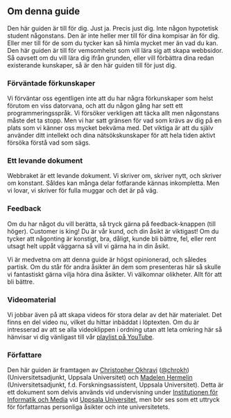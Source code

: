 ## Om denna guide

Den här guiden är till för dig. Just ja. Precis just dig. Inte någon hypotetisk student någonstans. Den är inte heller mer till för dina kompisar än för dig. Eller mer till för de som du tycker kan så himla mycket mer än vad du kan. Den här guiden är till för vemsomhelst som vill lära sig att skapa webbsidor. Så oavsett om du vill lära dig ifrån grunden, eller vill förbättra dina redan existerande kunskaper, så är den här guiden till för just dig.

### Förväntade förkunskaper

Vi förväntar oss egentligen inte att du har några förkunskaper som helst förutom en viss datorvana, och att du någon gång har sett ett programmeringsspråk. Vi försöker verkligen att täcka allt men någonstans måste det ta stopp. Men vi har satt gränsen för vad som krävs av dig på en plats som vi känner oss mycket bekväma med. Det viktiga är att du själv använder ditt intellekt och dina nätsökskunskaper för att hela tiden aktivt försöka förstå vad som sägs.

### Ett levande dokument

Webbraket är ett levande dokument. Vi skriver om, skriver nytt, och skriver om konstant. Såldes kan många delar fotfarande kännas inkompletta. Men vi lovar, vi skriver för fulla muggar och det är på väg.

### Feedback

Om du har något du vill berätta, så tryck gärna på feedback-knappen (till höger). Customer is king! Du är vår kund, och din åsikt är viktigast! Om du tycker att någonting är konstigt, bra, dåligt, kunde bli bättre, fel, eller rent utsagt helt uppåt väggarna så vill vi gärna ha in din åsikt.

Vi är medvetna om att denna guide är högst opinionerad, och således partisk. Om du står för andra åsikter än dem som presenteras här så skulle vi fantastiskt gärna vilja höra dina åsikter. Vi välkomnar olikheter. Allt för att bli bättre.

### Videomaterial

Vi jobbar även på att skapa videos för stora delar av det här materialet. Det finns en del video nu, vilket du hittar inbäddat i löptexten. Om du är intresserad av att se alla videoklippen i ordning utan att leta omkring här så hänvisar vi dig vänligast till vår [playlist på YouTube][0].

### Författare

Den här guiden är framtagen av [Christopher Okhravi][1] ([@chrokh][2]) (Universitetsadjunkt, Uppsala Universitet) och [Madelen Hermelin][3] (Universitetsadjunkt, f.d. Forskningsassistent, Uppsala Universitet). Detta är ett dokument som delvis används vid undervisning under [Institutionen för Informatik och Media][4] vid [Uppsala Universitet][5], men bör ses som ett uttryck för författarnas personliga åsikter och inte universitetets.

[0]: http://www.youtube.com/watch?v=wrdR5Su_Stg&list=PLrhzvIcii6GOVLttYLcxO-92GxuPPwbul
[1]: http://katalog.uu.se/empInfo/?id=N12-1461
[2]: http://twitter.com/chrokh
[3]: http://katalog.uu.se/empInfo/?id=N10-407
[4]: http://www.im.uu.se/
[5]: http://www.uu.se/en
